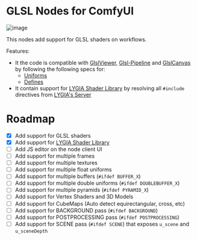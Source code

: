 # GLSL Nodes for ComfyUI

![image](https://github.com/user-attachments/assets/723c36a3-d5d1-488a-8d9a-388d942f69db)

This nodes add support for GLSL shaders on workflows.

Features:

* It the code is compatible with [GlslViewer](https://github.com/patriciogonzalezvivo/glslViewer), [Glsl-Pipeline](https://github.com/patriciogonzalezvivo/glsl-pipeline/) and [GlslCanvas](https://marketplace.visualstudio.com/items?itemName=circledev.glsl-canvas) by following the following specs for:
  * [Uniforms](https://github.com/patriciogonzalezvivo/glslViewer/wiki/GlslViewer-UNIFORMS)
  * [Defines](https://github.com/patriciogonzalezvivo/glslViewer/wiki/GlslViewer-DEFINES)
* It contain support for [LYGIA Shader Library](https://lygia.xyz/) by resolving all `#include` directives from [LYGIA's Server](https://lygia.xyz/)

# Roadmap

- [x] Add support for GLSL shaders
- [x] Add support for [LYGIA Shader Library](https://lygia.xyz/)
- [ ] Add JS editor on the node client UI 
- [ ] Add support for multiple frames
- [ ] Add support for multiple textures
- [ ] Add support for multiple float uniforms
- [ ] Add support for multiple buffers (`#ifdef BUFFER_X`)
- [ ] Add support for multiple double uniforms (`#ifdef DOUBLEBUFFER_X`)
- [ ] Add support for multiple pyramids (`#ifdef PYRAMID_X`)
- [ ] Add support for Vertex Shaders and 3D Models
- [ ] Add support for CubeMaps (Auto detect equirectangular, cross, etc)
- [ ] Add support for BACKGROUND pass (`#ifdef BACKGROUND`)
- [ ] Add support for POSTPROCESSING pass (`#ifdef POSTPROCESSING`)
- [ ] Add support for SCENE pass (`#ifdef SCENE`) that exposes `u_scene` and `u_sceneDepth`
